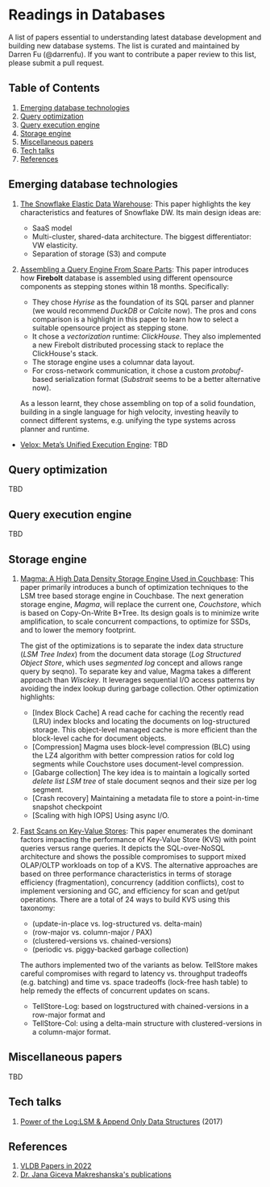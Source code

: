 # Readings in Databases

A list of papers essential to understanding latest database development and building new database systems. The list is curated and maintained by Darren Fu (@darrenfu). If you want to contribute a paper review to this list, please submit a pull request. 

## <a name='TOC'>Table of Contents</a>

  1. [Emerging database technologies](#newdb)
  1. [Query optimization](#query_optm)
  1. [Query execution engine](#query_execution)
  1. [Storage engine](#storage)
  1. [Miscellaneous papers](#misc)
  1. [Tech talks](#techtalks)
  1. [References](#ref)


## <a name='newdb'> Emerging database technologies
1. [The Snowflake Elastic Data Warehouse](https://dl.acm.org/doi/pdf/10.1145/2882903.2903741): This paper highlights the key characteristics and features of Snowflake DW. Its main design ideas are:  
    * SaaS model 
    * Multi-cluster, shared-data architecture. The biggest differentiator: VW elasticity.
    * Separation of storage (S3) and compute
 
1. [Assembling a Query Engine From Spare Parts](https://www.firebolt.io/content/firebolt-vldb-cdms-2022): This paper introduces how **Firebolt** database is assembled using different opensource components as stepping stones within 18 months. Specifically:  
      * They chose *Hyrise* as the foundation of its SQL parser and planner (we would recommend *DuckDB* or *Calcite* now). The pros and cons comparison is a highlight in this paper to learn how to select a suitable opensource project as stepping stone.
    * It chose a *vectorization* runtime: *ClickHouse*. They also implemented a new Firebolt distributed processing stack to replace the ClickHouse's stack.
    * The storage engine uses a columnar data layout.
    * For cross-network communication, it chose a custom *protobuf*-based serialization format (*Substrait* seems to be a better alternative now).  
  
    As a lesson learnt, they chose assembling on top of a solid foundation, building in a single language for high velocity, investing heavily to connect different systems, e.g. unifying the type systems across planner and runtime. 
* [Velox: Meta’s Unified Execution Engine](https://research.facebook.com/file/477542930588455/Velox-Metas-Unified-Execution-Engine-p1030-pedreira-cr2-1.pdf): TBD

## <a name='query_optm'> Query optimization
TBD
  
## <a name='query_execution'> Query execution engine
TBD

## <a name='storage'> Storage engine
1. [Magma: A High Data Density Storage Engine Used in Couchbase](https://www.vldb.org/pvldb/vol15/p3496-lakshman.pdf): This paper primarily introduces a bunch of optimization techniques to the LSM tree based storage engine in Couchbase. The next generation storage engine, *Magma*, will replace the current one, *Couchstore*, which is based on Copy-On-Write B+Tree. Its design goals is to minimize write amplification, to scale concurrent compactions, to optimize for SSDs, and to lower the memory footprint.  
  
    The gist of the optimizations is to separate the index data structure (*LSM Tree Index*) from the document data storage (*Log Structured Object Store*, which uses *segmented log* concept and allows range query by seqno). To separate key and value, Magma takes a different approach than *Wisckey*. It leverages sequential I/O access patterns by avoiding the index lookup during garbage collection. Other optimization highlights:  
      * [Index Block Cache] A read cache for caching the recently read (LRU) index blocks and locating the documents on log-structured storage. This object-level managed cache is more efficient than the block-level cache for document objects. 
    * [Compression] Magma uses block-level compression (BLC) using the LZ4 algorithm with better compression ratios for cold log segments while Couchstore uses document-level compression. 
    * [Gabarge collection] The key idea is to maintain a logically sorted *delete list LSM tree* of stale document seqnos and their size per log segment. 
    * [Crash recovery] Maintaining a metadata file to store a point-in-time snapshot checkpoint
    * [Scaling with high IOPS] Using async I/O. 

1. [Fast Scans on Key-Value Stores](https://vldb.org/pvldb/vol10/p1526-bocksrocker.pdf): This paper enumerates the dominant factors impacting the performance of Key-Value Store (KVS) with point queries versus range queries. It depicts the SQL-over-NoSQL architecture and shows the possible compromises to support mixed OLAP/OLTP workloads on top of a KVS. The alternative approaches are based on three performance characteristics in terms of storage efficiency (fragmentation), concurrency (addition conflicts), cost to implement versioning and GC, and efficiency for scan and get/put operations. There are a total of 24 ways to build KVS using this taxonomy:  
    * (update-in-place vs. log-structured vs. delta-main)  
    * (row-major vs. column-major / PAX)  
    * (clustered-versions vs. chained-versions)
    * (periodic vs. piggy-backed garbage collection)

    The authors implemented two of the variants as below. TellStore makes careful compromises with regard to latency vs. throughput tradeoffs (e.g. batching) and time vs. space tradeoffs (lock-free hash table) to help remedy the effects of concurrent updates on scans.
    * TellStore-Log: based on logstructured with chained-versions in a row-major format and 
    * TellStore-Col: using a delta-main structure with clustered-versions in a column-major format.
  
## <a name='misc'> Miscellaneous papers  
TBD

## <a name='techtalks'> Tech talks
1. [Power of the Log:LSM & Append Only Data Structures](https://www.infoq.com/presentations/lsm-append-data-structures/) (2017)

## <a name='ref'> References
1. [VLDB Papers in 2022](https://vldb.org/2022/?paper-session)
1. [Dr. Jana Giceva Makreshanska's publications](https://db.in.tum.de/~giceva/index.shtml?lang=en)
